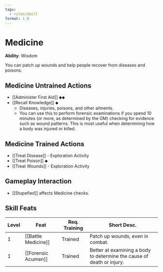 ```yaml
---
tags:
  - rules/skill
format: 1_0
---
```

# Medicine

**Ability**: Wisdom

You can patch up wounds and help people recover from diseases and poisons. 

## Medicine Untrained Actions

- [[Administer First Aid]] ⬥⬥
- [[Recall Knowledge]] ⬥
	- Diseases, injuries, poisons, and other ailments.
	- You can use this to perform forensic examinations if you spend 10 minutes (or more, as determined by the GM) checking for evidence such as wound patterns. This is most useful when determining how a body was injured or killed.

## Medicine Trained Actions

- [[Treat Disease]]  - Exploration Activity
- [[Treat Poison]] ⬥
- [[Treat Wounds]]  - Exploration Activity

## Gameplay Interaction

- [[Stupefied]] affects Medicine checks.

## Skill Feats

| Level | Feat                | Req. Training | Short Desc.                                                           |
| ----- | ------------------- | ------------- | --------------------------------------------------------------------- |
| 1     | [[Battle Medicine]] | Trained       | Patch up wounds, even in combat.                                      |
| 1     | [[Forensic Acumen]] | Trained       | Better at examining a body to determine the cause of death or injury. |
